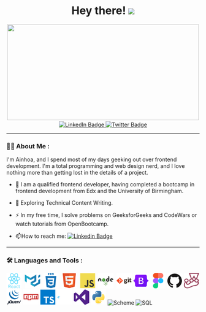 <div id="header" align="center">
  <h1>
  Hey there!
  <img src="https://media.giphy.com/media/hvRJCLFzcasrR4ia7z/giphy.gif" width="30px"/>
</h1>
</div>

<div align="center" id="main">
  <img src="https://media.giphy.com/media/LMcB8XospGZO8UQq87/giphy.gif" width="500" height="250"/>
  <div id="badges" align="center">
  <a href="https://www.linkedin.com/feed/">
    <img src="https://img.shields.io/badge/LinkedIn-blue?style=for-the-badge&logo=linkedin&logoColor=white" alt="LinkedIn Badge"/>
  </a>
  <a href="https://twitter.com/home">
    <img src="https://img.shields.io/badge/Twitter-9cf?style=for-the-badge&logo=twitter&logoColor=white" alt="Twitter Badge"/>
  </a>
</div>
</div>

 ---
 
### :woman_technologist: About Me :
 I'm Ainhoa, and I spend most of my days geeking out over frontend development. I'm a total programming and web design nerd, and I love nothing more than getting lost in the details of a project. 

- :telescope: I am a qualified frontend developer, having completed a bootcamp in frontend development from Edx and the University of Birmingham.

- :seedling: Exploring Technical Content Writing.

- :zap: In my free time, I solve problems on GeeksforGeeks and CodeWars or watch tutorials from OpenBootcamp.

- :mailbox:How to reach me:   [![Linkedin Badge](https://img.shields.io/badge/-LinkedIn-blue?style=flat&logo=Linkedin&logoColor=white)](https://www.linkedin.com/feed/)

---

### :hammer_and_wrench: Languages and Tools :
<div>
  <img src="https://github.com/devicons/devicon/blob/master/icons/react/react-original-wordmark.svg" title="React" alt="React" width="40" height="40"/>&nbsp;
  <img src="https://github.com/devicons/devicon/blob/master/icons/materialui/materialui-original.svg" title="Material UI" alt="Material UI" width="40"   height="40"/>&nbsp;
  <img src="https://github.com/devicons/devicon/blob/master/icons/css3/css3-plain-wordmark.svg"  title="CSS3" alt="CSS" width="40" height="40"/>&nbsp;
  <img src="https://github.com/devicons/devicon/blob/master/icons/html5/html5-original.svg" title="HTML5" alt="HTML" width="40" height="40"/>&nbsp;
  <img src="https://github.com/devicons/devicon/blob/master/icons/javascript/javascript-original.svg" title="JavaScript" alt="JavaScript" width="40" height="40"/>&nbsp;
  <img src="https://github.com/devicons/devicon/blob/master/icons/nodejs/nodejs-original-wordmark.svg" title="NodeJS" alt="NodeJS" width="40" height="40"/>&nbsp;
  <img src="https://github.com/devicons/devicon/blob/master/icons/git/git-original-wordmark.svg" title="Git" **alt="Git" width="40" height="40"/>
  <img src="https://github.com/devicons/devicon/blob/master/icons/bootstrap/bootstrap-original.svg" title="Bootstrap" **alt="Bootstrap" width="40" height="40"/>
  <img src="https://github.com/devicons/devicon/blob/master/icons/figma/figma-original.svg" title="Figma" **alt="Figma" width="40" height="40"/>
  <img src="https://github.com/devicons/devicon/blob/master/icons/github/github-original.svg" title="GitHub" **alt="GitHub" width="40" height="40"/>
  <img src="https://github.com/devicons/devicon/blob/master/icons/jest/jest-plain.svg" title="Jest" **alt="Jest" width="40" height="40"/>
  <img src="https://github.com/devicons/devicon/blob/master/icons/jquery/jquery-original-wordmark.svg" title="JQuery" **alt="JQuery" width="40" height="40"/>
  <img src="https://github.com/devicons/devicon/blob/master/icons/npm/npm-original-wordmark.svg" title="Npm" **alt="Npm" width="40" height="40"/>
  <img src="https://github.com/devicons/devicon/blob/master/icons/typescript/typescript-original.svg" title="TypeScript" **alt="TypeScript" width="40" height="40"/>
  <img src="https://github.com/devicons/devicon/blob/master/icons/tailwindcss/tailwindcss-original-wordmark.svg" title="Tailwind" **alt="Tailwind" width="40" height="40"/>
  <img src="https://github.com/devicons/devicon/blob/master/icons/visualstudio/visualstudio-plain.svg" title="Visual Studio" **alt="Visual Studio" width="40" height="40"/>
  <img src="https://github.com/devicons/devicon/blob/master/icons/python/python-original.svg" title="Python" alt="Python" width="40" height="40"/>
  <img src="https://github.com/devicons/devicon/blob/master/icons/scheme/scheme-original.svg" title="Scheme" alt="Scheme" width="40" height="40"/>
  <img src="https://cdn.jsdelivr.net/npm/@fortawesome/fontawesome-free@5.15.1/svgs/brands/sql.svg" title="SQL" alt="SQL" width="40" height="40"/>


  
</div>




